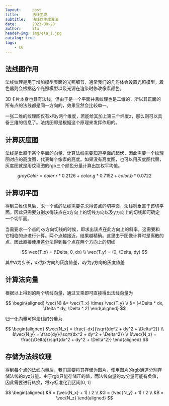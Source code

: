 ```yaml
---
layout:     post
title:      法线生成
subtitle:   法线的生成算法
date:       2023-09-28
author:     Eta
header-img: img/eta_1.jpg
catalog: true
tags:
    - CG
---
```


## 法线图作用

法线纹理是用于增加模型表面的光照细节，通常我们的几何体会设置光照模型，着色器则会根据这个光照模型以及光源在渲染时修改像素颜色。

3D卡片本身也具有法线，但由于是一个平面并且纹理也是二维的，所以其正面的所有点的法线都是同一方向的，效果显然会比较单一。

一张二维的纹理图仅有x和y两个维度，若能给其加上第三个纬度z，那么则可以具备三维的信息了。法线图即是根据这个原理来发挥作用的。

## 计算灰度图

法线是垂直于某个平面的向量，计算法线需要知道平面的起伏，因此需要一个纹理图对应的高度图，代表每个像素的高度。如果没有高度图，也可以用灰度图代替，灰度图就是用纹理图的rgb三个颜色分量计算出加权平均值。

$$ grayColor = color.r * 0.2126 + color.g * 0.7152 + color.b * 0.0722 $$

## 计算切平面

得到三维信息后，求一个点的法线需要先求得该点的切平面，法线则垂直于该切平面。因此只需要分别求得该点在x方向上的切线方向以及y方向上的切线即可确定一个切平面。

当需要求一个点的xy方向切线的时候，即求出该点在此方向上的斜率，这需要和它相临的点进行计算。两个点越接近，结果越精确。这里由于图像计算时是离散的点，因此直接使用差分法得到每个点在两个方向上的切线

$$ \vec{T_x} = (\Delta, 0, dx) \\
   \vec{T_y} = (0, \Delta, dy) $$

其中$\Delta$为步长，$dx$为x方向的灰度值差，$dy$为y方向的灰度值差

## 计算法向量

根据以上得到的两个切线向量，通过叉乘即可直接得出法线向量为

$$ 
\begin{aligned}
\vec{N} &= \vec{T_x} \times \vec{T_y} \\
&= (-\Delta * dx, \Delta * dy, \Delta ^ 2)
\end{aligned}
$$

归一化向量可得法线的分量为

$$
\begin{aligned}
&\vec{N_x} = \frac{-dx}{\sqrt{dx^2 + dy^2 + \Delta^2}} \\
&\vec{N_y} = \frac{dy}{\sqrt{dx^2 + dy^2 + \Delta^2}} \\
&\vec{N_z} = \frac{\Delta}{\sqrt{dx^2 + dy^2 + \Delta^2}}
\end{aligned}
$$

## 存储为法线纹理

得到每个点的法线向量后，我们需要将其存储为图片，使用图片的rgb通道分别存储法线的xyz分量。由于rgb只能存储正的值，而法线向量的xy分量可能有负值，因此需要进行转换，将xy标准化到区间[0, 1]

$$ 
\begin{aligned}
&R = (\vec{N_x} + 1) / 2 \\
&G = (\vec{N_y} + 1) / 2 \\
&B = \vec{N_z}
\end{aligned}
$$
